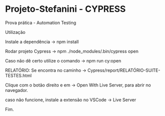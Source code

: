 # Projeto-Stefanini  - CYPRESS
 Prova prática - Automation Testing
 
 Utilização
 
 Instale a dependência -> npm install
 
 Rodar projeto Cypress -> npm ./node_modules/.bin/cypress open
 
 Caso não dê certo utilize o comando -> npm run cy:open
 
 RELATÓRIO: Se encontra no caminho -> Cypress/report/RELATÓRIO-SUITE-TESTES.html
 
 Clique com o botão direito e em -> Open With Live Server, para abrir no navegador.
 
 caso não funcione, instale a extensão no VSCode -> Live Server
 
 Fim.
